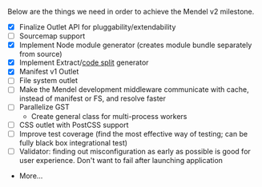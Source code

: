 Below are the things we need in order to achieve the Mendel v2 milestone.
- [x] Finalize Outlet API for pluggability/extendability
- [ ] Sourcemap support
- [x] Implement Node module generator (creates module bundle separately from source)
- [x] Implement Extract/[code split](https://twitter.com/samccone/status/797528710085652480) generator
- [x] Manifest v1 Outlet
- [ ] File system outlet
- [ ] Make the Mendel development middleware communicate with cache, instead of manifest or FS, and resolve faster
- [ ] Parallelize GST
  - Create general class for multi-process workers
- [ ] CSS outlet with PostCSS support
- [ ] Improve test coverage (find the most effective way of testing; can be fully black box integrational test)
- [ ] Validator: finding out misconfiguration as early as possible is good for user experience. Don't want to fail after launching application
- More...
